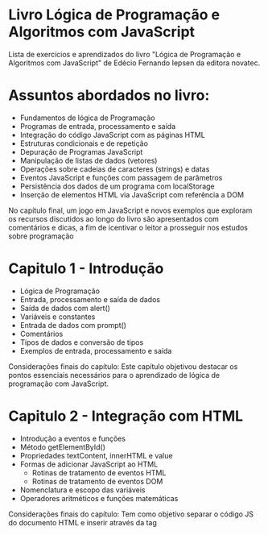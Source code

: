 # Livro Lógica de Programação e Algoritmos com JavaScript

Lista de exercícios e aprendizados do livro "Lógica de Programação e Algoritmos com JavaScript" de Edécio Fernando Iepsen da editora novatec.

# Assuntos abordados no livro:

- Fundamentos de lógica de Programação
- Programas de entrada, processamento e saída
- Integração do código JavaScript com as páginas HTML
- Estruturas condicionais e de repetição
- Depuração de Programas JavaScript
- Manipulação de listas de dados (vetores)
- Operações sobre cadeias de caracteres (strings) e datas
- Eventos JavaScript e funções com passagem de parâmetros
- Persistência dos dados de um programa com localStorage
- Inserção de elementos HTML via JavaScript com referência a DOM

No capítulo final, um jogo em JavaScript e novos exemplos que exploram os recursos discutidos ao longo do livro são apresentados com comentários e dicas, a fim de icentivar o leitor a prosseguir nos estudos sobre programação

# Capitulo 1 - Introdução

- Lógica de Programação
- Entrada, processamento e saída de dados
- Saída de dados com alert()
- Variáveis e constantes
- Entrada de dados com prompt()
- Comentários
- Tipos de dados e conversão de tipos
- Exemplos de entrada, processamento e saída

Considerações finais do capítulo:
Este capítulo objetivou destacar os pontos essenciais necessários para o aprendizado de lógica de programação com JavaScript.

# Capitulo 2 - Integração com HTML

- Introdução a eventos e funções
- Método getElementById()
- Propriedades textContent, innerHTML e value
- Formas de adicionar JavaScript ao HTML
    - Rotinas de tratamento de eventos HTML
    - Rotinas de tratamento de eventos DOM
- Nomenclatura e escopo das variáveis
- Operadores aritméticos e funções matemáticas

Considerações finais do capítulo:
Tem como objetivo separar o código JS do documento HTML e inserir através da tag <script>.
Também foram apresentadas algumas funções matemáticas disponíveis na classe Math. Elas auxiliam na realização de cálculos onde é necessário arredondar valores com decimais, para cima ou para baixo.
As técnicas trabalhadas no capítulo atual, permite avançar significativamente no processo de aprendizado da lógica em si, a partir desse ponto, nossos programas agora executam a entrada de dados interagindo com o usuário através de campos de formulários do documento HTML.

# Capitulo 3 - Condições

- If... Else
- Operadores relacionais
- Operadores lógicos
- Switch... Case
- Operador ternário
- Exemplos
- Exercícios

Considerações finais do capítulo:
Podemos ver a importância das estruturas condicionais no processo de construção de um programa e/ou algoritmo, com elas podemos liberar ou negar o acesso a uma área restrita, por exemplo, fazer controle de exibição de mensagens, validar um campo se foi preenchido corretamente ou não.
Em algumas situações, exige a definição de várias comparações, para atendermos a esse requisito é necessário utilizarmos os operadores lógicos que são: not (!), and (&&), e or (||).
Foi apresentado um exemplo com a programação de duas funções, uma para realizar o cálculo dos dados inseridos pelo usuário e outra para limpar os conteúdos e preparar o programa para uma nova interação com o usuário.